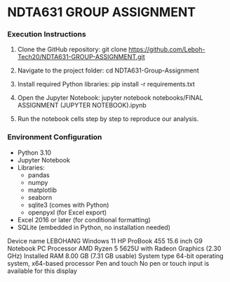 # NDTA631 GROUP ASSIGNMENT

### Execution Instructions

1. Clone the GitHub repository:
   git clone https://github.com/Leboh-Tech20/NDTA631-GROUP-ASSIGNMENT.git

2. Navigate to the project folder:
   cd NDTA631-Group-Assignment

3. Install required Python libraries:
   pip install -r requirements.txt

4. Open the Jupyter Notebook:
   jupyter notebook notebooks/FINAL ASSIGNMENT (JUPYTER NOTEBOOK).ipynb

5. Run the notebook cells step by step to reproduce our analysis.


### Environment Configuration

- Python 3.10
- Jupyter Notebook
- Libraries:
  - pandas
  - numpy
  - matplotlib
  - seaborn
  - sqlite3 (comes with Python)
  - openpyxl (for Excel export)
- Excel 2016 or later (for conditional formatting)
- SQLite (embedded in Python, no installation needed)

Device name	LEBOHANG
Windows 11
HP ProBook 455 15.6 inch G9 Notebook PC
Processor	AMD Ryzen 5 5625U with Radeon Graphics          (2.30 GHz)
Installed RAM	8.00 GB (7.31 GB usable)
System type	64-bit operating system, x64-based processor
Pen and touch	No pen or touch input is available for this display

